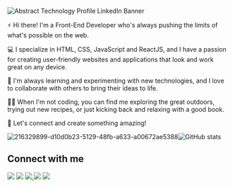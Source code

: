 
![Abstract Technology Profile LinkedIn Banner](https://user-images.githubusercontent.com/85007480/216609735-5f215427-d067-424a-b556-4601b87a3be1.gif)



⚡️ Hi there! I'm a Front-End Developer who's always pushing the limits of what's possible on the web.

💻 I specialize in HTML, CSS, JavaScript and ReactJS, and I have a passion for creating user-friendly websites and applications that look and work great on any device.

🌱 I'm always learning and experimenting with new technologies, and I love to collaborate with others to bring their ideas to life.

🚶‍♀️ When I'm not coding, you can find me exploring the great outdoors, trying out new recipes, or just kicking back and relaxing with a good book.

💬 Let's connect and create something amazing!


![216329899-d10d0b23-5129-48fb-a633-a00672ae5388](https://user-images.githubusercontent.com/85007480/216604270-55e9c4c3-2e43-46b8-987d-735e3c0524ff.gif)![GitHub stats](https://github-readme-stats.vercel.app/api?username=eshginfarzali&theme=chartreuse-dark&show_icons=true)
## Connect with me  
<p align = "center">

[<img src="https://img.shields.io/badge/Facebook-1877F2?style=for-the-badge&logo=facebook&logoColor=white" />](https://www.facebook.com/eshqinf/)
[<img src="https://img.shields.io/badge/linkedin-%230077B5.svg?&style=for-the-badge&logo=linkedin&logoColor=white" />](https://www.linkedin.com/in/eshginfarzali/) 
<a href="mailto:eshqinferzeliyev@gmail.com">
  <img src="https://img.shields.io/badge/Gmail-D14836?style=for-the-badge&logo=gmail&logoColor=white" />
</a>
[<img src="https://img.shields.io/badge/medium-%2312100E.svg?&style=for-the-badge&logo=medium&logoColor=white&color=black" />](https://medium.com/@eshqinferzeliyev)
[<img src="https://img.shields.io/badge/Instagram-E4405F?style=for-the-badge&logo=instagram&logoColor=white" />](https://www.instagram.com/eshgnfrz/)
</p>
</p>
